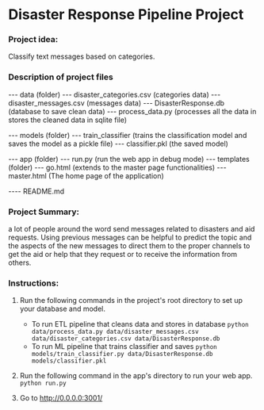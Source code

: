 # Disaster Response Pipeline Project

### Project idea: 
Classify text messages based on categories.


### Description of project files
--- data (folder)
	--- disaster_categories.csv (categories data)
    --- disaster_messages.csv (messages data)
    --- DisasterResponse.db (database to save clean data)
    --- process_data.py (processes all the data in stores the cleaned data in sqlite file)

--- models (folder)
	--- train_classifier (trains the classification model and saves the model as a pickle file)
	--- classifier.pkl (the saved model)
    
--- app (folder)
	--- run.py (run the web app in debug mode)
    --- templates (folder)
    	--- go.html (extends to the master page functionalities)
        --- master.html (The home page of the application)

---- README.md

### Project Summary:
a lot of people around the word send messages related to disasters and aid requests. Using previous messages can be helpful to predict the topic and the aspects of the new messages to direct them to the proper channels to get the aid or help that they request or to receive the information from others.

### Instructions:
1. Run the following commands in the project's root directory to set up your database and model.

    - To run ETL pipeline that cleans data and stores in database
        `python data/process_data.py data/disaster_messages.csv data/disaster_categories.csv data/DisasterResponse.db`
    - To run ML pipeline that trains classifier and saves
        `python models/train_classifier.py data/DisasterResponse.db models/classifier.pkl`

2. Run the following command in the app's directory to run your web app.
    `python run.py`

3. Go to http://0.0.0.0:3001/
